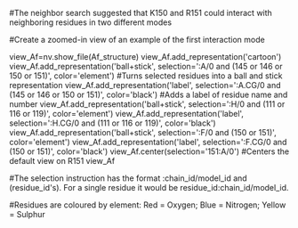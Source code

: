 #The neighbor search suggested that K150 and R151 could interact with neighboring residues in two different modes

#Create a zoomed-in view of an example of the first interaction mode

view_Af=nv.show_file(Af_structure)
view_Af.add_representation('cartoon')
view_Af.add_representation('ball+stick', selection=':A/0 and (145 or 146 or 150 or 151)', color='element') #Turns selected residues into a ball and stick representation
view_Af.add_representation('label', selection=':A.CG/0 and (145 or 146 or 150 or 151)', color='black')     #Adds a label of residue name and number
view_Af.add_representation('ball+stick', selection=':H/0 and (111 or 116 or 119)', color='element') 
view_Af.add_representation('label', selection=':H.CG/0 and (111 or 116 or 119)', color='black')
view_Af.add_representation('ball+stick', selection=':F/0 and (150 or 151)', color='element')
view_Af.add_representation('label', selection=':F.CG/0 and (150 or 151)', color='black')
view_Af.center(selection='151:A/0')        #Centers the default view on R151
view_Af

#The selection instruction has the format :chain_id/model_id and (residue_id's). For a single residue it would be residue_id:chain_id/model_id.

#Residues are coloured by element: Red = Oxygen; Blue = Nitrogen; Yellow = Sulphur
